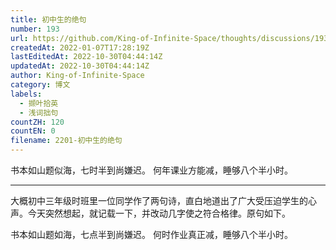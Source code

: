 ```yaml
---
title: 初中生的绝句
number: 193
url: https://github.com/King-of-Infinite-Space/thoughts/discussions/193
createdAt: 2022-01-07T17:28:19Z
lastEditedAt: 2022-10-30T04:44:14Z
updatedAt: 2022-10-30T04:44:14Z
author: King-of-Infinite-Space
category: 博文
labels:
  - 撷叶拾英
  - 浅词拙句
countZH: 120
countEN: 0
filename: 2201-初中生的绝句
---
```


书本如山题似海，七时半到尚嫌迟。
何年课业方能减，睡够八个半小时。

---

大概初中三年级时班里一位同学作了两句诗，直白地道出了广大受压迫学生的心声。今天突然想起，就记载一下，并改动几字使之符合格律。原句如下。

书本如山题如海，七点半到尚嫌迟。
何时作业真正减，睡够八个半小时。
<img src='https://count.lnfinite.space/post/44.svg?plus=1' width='0' height='0' />